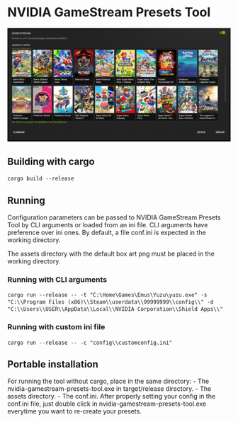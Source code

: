 # NVIDIA GameStream Presets Tool

![NVIDIA GameStream Presets Tool](.resources/image.png?raw=true "NVIDIA GameStream Presets Tool")

## Building with cargo

```
cargo build --release
```

## Running
Configuration parameters can be passed to NVIDIA GameStream Presets Tool by CLI arguments or loaded from an ini file. CLI arguments have preference over ini ones. By default, a file conf.ini is expected in the working directory.

The assets directory with the default box art png must be placed in the working directory.
### Running with CLI arguments

```
cargo run --release -- -t "C:\Home\Games\Emus\Yuzu\yuzu.exe" -s "C:\\Program Files (x86)\\Steam\\userdata\\99999999\\config\\" -d "C:\\Users\\USER\\AppData\\Local\\NVIDIA Corporation\\Shield Apps\\"
```

### Running with custom ini file

```
cargo run --release -- -c "config\\customconfig.ini"
```

## Portable installation
For running the tool without cargo, place in the same directory:
    - The nvidia-gamestream-presets-tool.exe in target/release directory.
    - The assets directory.
    - The conf.ini.
After properly setting your config in the conf.ini file, just double click in nvidia-gamestream-presets-tool.exe everytime you want to re-create your presets.